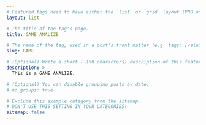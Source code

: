 ```yaml
---
# Featured tags need to have either the `list` or `grid` layout (PRO only).
layout: list

# The title of the tag's page.
title: GAME ANALIZE

# The name of the tag, used in a post's front matter (e.g. tags: [<slug>]).
slug: GAME

# (Optional) Write a short (~150 characters) description of this featured tag.
description: >
  This is a GAME ANALIZE.

# (Optional) You can disable grouping posts by date.
# no_groups: true

# Exclude this example category from the sitemap.
# DON'T USE THIS SETTING IN YOUR CATEGORIES!
sitemap: false
---
```

